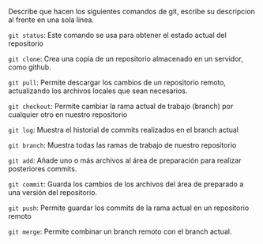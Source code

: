 Describe que hacen los siguientes comandos de git, escribe su descripcion al frente en una sola linea.

`git status`: Este comando se usa para obtener el estado actual del repositorio

`git clone`: Crea una copia de un repositorio almacenado en un servidor, como github. 

`git pull`: Permite descargar los cambios de un repositorio remoto, actualizando los archivos locales que sean necesarios. 

`git checkout`: Permite cambiar la rama actual de trabajo (branch) por cualquier otro en nuestro repositorio 
 
`git log`: Muestra el historial de commits realizados en el branch actual

`git branch`: Muestra todas las ramas de trabajo de nuestro repositorio

`git add`: Añade uno o más archivos al área de preparación para realizar posteriores commits.

`git commit`: Guarda los cambios de los archivos del área de preparado a una versión del repositorio. 

`git push`: Permite guardar los commits de la rama actual en un repositorio remoto

`git merge`: Permite combinar un branch remoto con el branch actual.